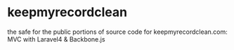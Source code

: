 keepmyrecordclean
=================

the safe for the public portions of source code for keepmyrecordclean.com: MVC with Laravel4 &amp; Backbone.js
